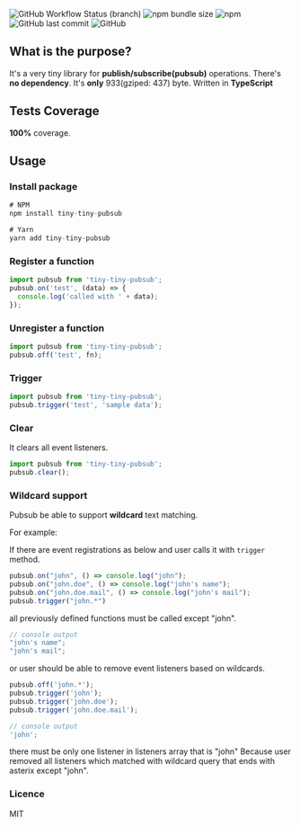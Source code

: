 ![GitHub Workflow Status (branch)](https://img.shields.io/github/workflow/status/ivanfuzuli/tiny-tiny-pubsub/Release/main)
![npm bundle size](https://img.shields.io/bundlephobia/min/tiny-tiny-pubsub)
![npm](https://img.shields.io/npm/v/tiny-tiny-pubsub)
![GitHub last commit](https://img.shields.io/github/last-commit/ivanfuzuli/tiny-tiny-pubsub)
![GitHub](https://img.shields.io/github/license/ivanfuzuli/tiny-tiny-pubsub)

## What is the purpose?

It's a very tiny library for **publish/subscribe(pubsub)** operations. There's **no dependency**. It's **only** 933(gziped: 437) byte. Written in **TypeScript**

## Tests Coverage

**100%** coverage.

## Usage

### Install package

```javascript
# NPM
npm install tiny-tiny-pubsub

# Yarn
yarn add tiny-tiny-pubsub
```

### Register a function

```javascript
import pubsub from 'tiny-tiny-pubsub';
pubsub.on('test', (data) => {
  console.log('called with ' + data);
});
```

### Unregister a function

```javascript
import pubsub from 'tiny-tiny-pubsub';
pubsub.off('test', fn);
```

### Trigger

```javascript
import pubsub from 'tiny-tiny-pubsub';
pubsub.trigger('test', 'sample data');
```

### Clear

It clears all event listeners.

```javascript
import pubsub from 'tiny-tiny-pubsub';
pubsub.clear();
```

### Wildcard support

Pubsub be able to support **wildcard** text matching.

For example:

If there are event registrations as below and user calls it with `trigger` method.

```javascript
pubsub.on("john", () => console.log("john");
pubsub.on("john.doe", () => console.log("john's name");
pubsub.on("john.doe.mail", () => console.log("john's mail");
pubsub.trigger("john.*")
```

all previously defined functions must be called except "john".

```javascript
// console output
"john's name";
"john's mail";
```

or user should be able to remove event listeners based on wildcards.

```javascript
pubsub.off('john.*');
pubsub.trigger('john');
pubsub.trigger('john.doe');
pubsub.trigger('john.doe.mail');
```

```javascript
// console output
'john';
```

there must be only one listener in listeners array that is "john"
Because user removed all listeners which matched with wildcard query that ends with asterix except "john".

### Licence

MIT
